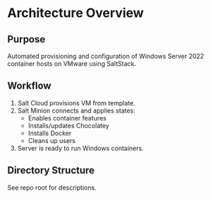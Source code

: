 # Architecture Overview

## Purpose
Automated provisioning and configuration of Windows Server 2022 container hosts on VMware using SaltStack.

## Workflow
1. Salt Cloud provisions VM from template.
2. Salt Minion connects and applies states:
   - Enables container features
   - Installs/updates Chocolatey
   - Installs Docker
   - Cleans up users
3. Server is ready to run Windows containers.

## Directory Structure
See repo root for descriptions.
